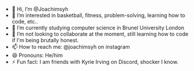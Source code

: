 - 👋 Hi, I’m @Joachimsyh
- 👀 I’m interested in basketball, fitness, problem-solving, learning how to code, etc..
- 🌱 I’m currently studying computer science in Brunel University London
- 💞️ I’m not looking to collaborate at the moment, still learning how to code if I'm being brutally honest.
- 📫 How to reach me: @joachimsyh on instagram
- 😄 Pronouns: He/him
- ⚡ Fun fact: I am friends with Kyrie Irving on Discord, shocker I know.
<!---
Joachimsyh/Joachimsyh is a ✨ special ✨ repository because its `README.md` (this file) appears on your GitHub profile.
You can click the Preview link to take a look at your changes.
--->
